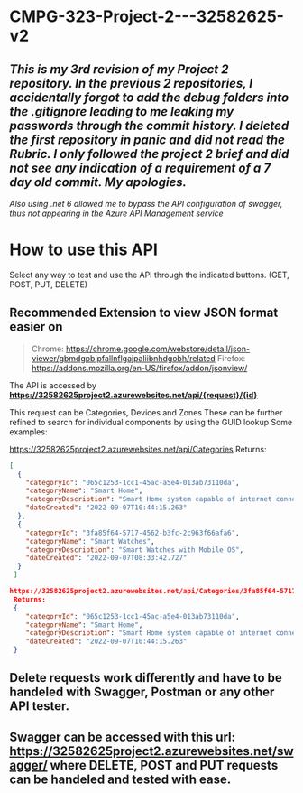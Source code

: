 # CMPG-323-Project-2---32582625-v2

## *This is my 3rd revision of my Project 2 repository. In the previous 2 repositories, I accidentally forgot to add the debug folders into the .gitignore leading to me leaking my passwords through the commit history. I deleted the first repository in panic and did not read the Rubric. I only followed the project 2 brief and did not see any indication of a requirement of a 7 day old commit. My apologies.*
*Also using .net 6 allowed me to bypass the API configuration of swagger, thus not appearing in the Azure API Management service*
# How to use this API

Select any way to test and use the API through the indicated buttons. (GET, POST, PUT, DELETE)

## Recommended Extension to view JSON format easier on 
> Chrome: https://chrome.google.com/webstore/detail/json-viewer/gbmdgpbipfallnflgajpaliibnhdgobh/related
> Firefox: https://addons.mozilla.org/en-US/firefox/addon/jsonview/


The API is accessed by **https://32582625project2.azurewebsites.net/api/{request}/{id}**

This request can be Categories, Devices and Zones
These can be further refined to search for individual components by using the GUID lookup
Some examples:

https://32582625project2.azurewebsites.net/api/Categories
Returns:
```json
[
  {
    "categoryId": "065c1253-1cc1-45ac-a5e4-013ab73110da",
    "categoryName": "Smart Home",
    "categoryDescription": "Smart Home system capable of internet connectivity and voice commands",
    "dateCreated": "2022-09-07T10:44:15.263"
  },
  {
    "categoryId": "3fa85f64-5717-4562-b3fc-2c963f66afa6",
    "categoryName": "Smart Watches",
    "categoryDescription": "Smart Watches with Mobile OS",
    "dateCreated": "2022-09-07T08:33:42.727"
  }
 ]
```
 
```json
https://32582625project2.azurewebsites.net/api/Categories/3fa85f64-5717-4562-b3fc-2c963f66afa6
 Returns:
 {
    "categoryId": "065c1253-1cc1-45ac-a5e4-013ab73110da",
    "categoryName": "Smart Home",
    "categoryDescription": "Smart Home system capable of internet connectivity and voice commands",
    "dateCreated": "2022-09-07T10:44:15.263"
 } 
```

## Delete requests work differently and have to be handeled with Swagger, Postman or any other API tester.
## Swagger can be accessed with this url: https://32582625project2.azurewebsites.net/swagger/ where DELETE, POST and PUT requests can be handeled and tested with ease.